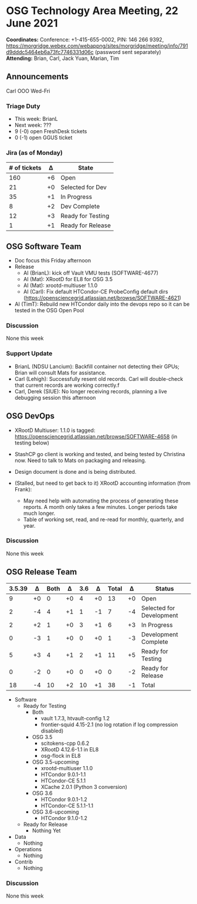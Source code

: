 # OSG Technology Area Meeting, 22 June 2021

**Coordinates:** Conference: +1-415-655-0002, PIN: 146 266 9392, <https://morgridge.webex.com/webappng/sites/morgridge/meeting/info/791d9dddc5464eb6a73fc7746331d06c> (password sent separately)  
**Attending:**   Brian, Carl, Jack Yuan, Marian, Tim


## Announcements

Carl OOO Wed-Fri  


### Triage Duty

-   This week: BrianL
-   Next week: ???
-   9 (-0) open FreshDesk tickets
-   0 (-1) open GGUS ticket


### Jira (as of Monday)

| # of tickets | &Delta; | State             |
|------------ |------- |----------------- |
| 160          | +6      | Open              |
| 21           | +0      | Selected for Dev  |
| 35           | +1      | In Progress       |
| 8            | +2      | Dev Complete      |
| 12           | +3      | Ready for Testing |
| 1            | +1      | Ready for Release |


## OSG Software Team

-   Doc focus this Friday afternoon
-   Release  
    -   AI (BrianL): kick off Vault VMU tests (SOFTWARE-4677)
    -   AI (Mat): XRootD for EL8 for OSG 3.5
    -   AI (Mat): xrootd-multiuser 1.1.0
    -   AI (Carl): Fix default HTCondor-CE ProbeConfig default dirs (<https://opensciencegrid.atlassian.net/browse/SOFTWARE-4621>)
-   AI (TimT): Rebuild new HTCondor daily into the devops repo so it can be tested in the OSG Open Pool


### Discussion

None this week  


### Support Update

-   BrianL (NDSU Lancium): Backfill container not detecting their GPUs; Brian will consult Mats for assistance.
-   Carl (Lehigh): Successfully resent old records. Carl will double-check that current records are working correctly.f
-   Carl, Derek (SIUE): No longer receiving records, planning a live debugging session this afternoon


## OSG DevOps

-   XRootD Multiuser: 1.1.0 is tagged: <https://opensciencegrid.atlassian.net/browse/SOFTWARE-4658> (in testing below)
-   StashCP go client is working and tested, and being tested by Christina now. Need to talk to Mats on packaging and releasing.
-   Design document is done and is being distributed.

-   (Stalled, but need to get back to it) XRootD accounting information (from Frank):  
    -   May need help with automating the process of generating these reports.  A month only takes a few minutes.  Longer periods take much longer.
    -   Table of working set, read, and re-read for monthly, quarterly, and year.


### Discussion

None this week  


## OSG Release Team

| 3.5.39 | &Delta; | Both | &Delta; | 3.6 | &Delta; | Total | &Delta; | Status                   |
| ------ | ------- | ---- | ------- | --- | ------- | ----- | ------- | ------------------------ |
| 9      | +0      | 0    | +0      | 4   | +0      | 13    | +0      | Open                     |
| 2      | -4      | 4    | +1      | 1   | -1      | 7     | -4      | Selected for Development |
| 2      | +2      | 1    | +0      | 3   | +1      | 6     | +3      | In Progress              |
| 0      | -3      | 1    | +0      | 0   | +0      | 1     | -3      | Development Complete     |
| 5      | +3      | 4    | +1      | 2   | +1      | 11    | +5      | Ready for Testing        |
| 0      | -2      | 0    | +0      | 0   | +0      | 0     | -2      | Ready for Release        |
| 18     | -4      | 10   | +2      | 10  | +1      | 38    | -1      | Total                    |

-   Software  
    -   Ready for Testing  
        -   Both
            -   vault 1.7.3, htvault-config 1.2
            -   frontier-squid 4.15-2.1 (no log rotation if log compression disabled)
        -   OSG 3.5
            -   scitokens-cpp 0.6.2
            -   XRootD 4.12.6-1.1 in EL8
            -   osg-flock in EL8
        -   OSG 3.5-upcoming
            -   xrootd-multiuser 1.1.0
            -   HTCondor 9.0.1-1.1
            -   HTCondor-CE 5.1.1
            -   XCache 2.0.1 (Python 3 conversion)
        -   OSG 3.6  
            -   HTCondor 9.0.1-1.2
            -   HTCondor-CE 5.1.1-1.1
        -   OSG 3.6-upcoming  
            -   HTCondor 9.1.0-1.2
    -   Ready for Release  
        -   Nothing Yet
-   Data  
    -   Nothing
-   Operations  
    -   Nothing
-   Contrib  
    -   Nothing


### Discussion

None this week
